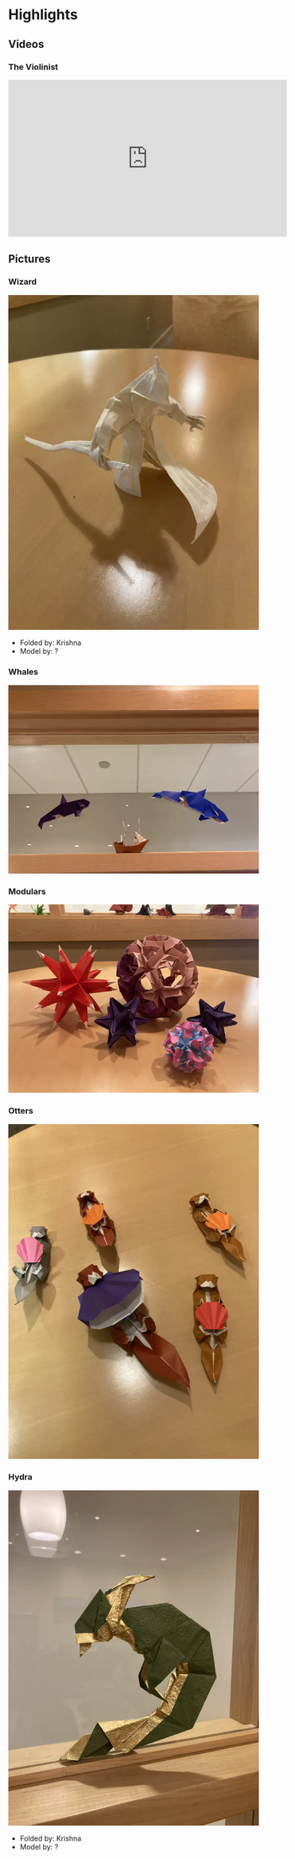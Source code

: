 # Highlights 

## Videos
### The Violinist

<iframe width="560" height="315" src="https://www.youtube.com/embed/KHfACWgcyXc?si=y-oGPq8bbBnQqZw4" title="YouTube video player" frameborder="0" allow="accelerometer; autoplay; clipboard-write; encrypted-media; gyroscope; picture-in-picture; web-share" allowfullscreen></iframe>

## Pictures

### Wizard

![](media/highlights/wizard.png)

- Folded by: Krishna
- Model by: ?

### Whales

![](media/highlights/whales.png)

### Modulars 

![](media/highlights/modulars.png)

### Otters 

![](media/highlights/otters.png)

### Hydra 

![](media/highlights/hydra.png)

- Folded by: Krishna
- Model by: ?
